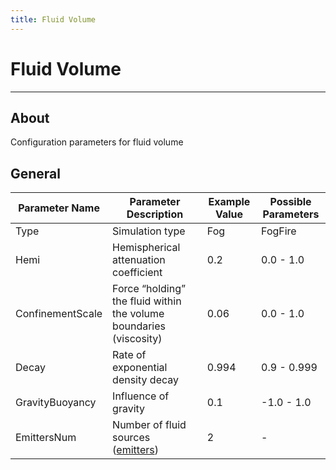 ```yaml
---
title: Fluid Volume
---
```


# Fluid Volume

___

## About

Configuration parameters for fluid volume

## General

| Parameter Name | Parameter Description | Example Value | Possible Parameters |
|---|---|---|---|
| Type | Simulation type | Fog | FogFire |
| Hemi | Hemispherical attenuation coefficient | 0.2 | 0.0 - 1.0 |
| ConfinementScale | Force “holding” the fluid within the volume boundaries (viscosity) | 0.06 | 0.0 - 1.0 |
| Decay | Rate of exponential density decay | 0.994 | 0.9 - 0.999 |
| GravityBuoyancy | Influence of gravity | 0.1 | -1.0 - 1.0 |
| EmittersNum | Number of fluid sources ([emitters](fluid-emitter.md)) | 2 | - |
